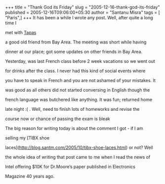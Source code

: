 +++
title = "Thank God its Friday"
slug = "2005-12-16-thank-god-its-friday"
published = 2005-12-16T09:06:00+05:30
author = "Santanu Misra"
tags = [ "Paris",]
+++
It has been a while I wrote any post. Well, after quite a long time I

met with [Tapas](http://www.flickr.com/photos/26078084@N00/11217589086/)

a good old friend from Bay Area. The meeting was short while having

dinner at our place; got some updates on other friends in Bay Area.



  



Yesterday, was last French class before 2 week vacations so we went out

for drinks after the class. I never had this kind of social events where

you have to speak in French and you are not ashamed of your mistakes. It

was good as all others did not started conversing in English though the

french language was butchered like anything. It was fun; returned home

late night :( . Well, need to finish lots of homeworks and revise the

course now or chance of passing the exam is bleak



  



The big reason for writing today is about the comment I got - if I am

selling my [TIBX shoe

laces](http://blog.santm.com/2005/10/tibx-shoe-laces.html) or not? Well

the whole idea of writing that post came to me when I read the news of

Intel offering $10K for Dr.Moore’s paper published in Electronics

Magazine 40 years ago.
